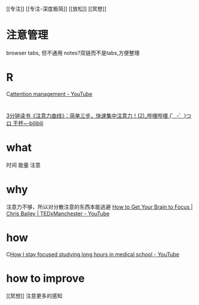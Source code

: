 [[专注]]
[[专注-深度极简]]
[[放松]]
[[冥想]]

# 注意管理
browser tabs, 但不通用
notes?双链而不是tabs,方便整理

# R
C[attention management - YouTube](https://www.youtube.com/results?search_query=attention+management)
#
[3分钟读书《注意力曲线》：简单三步，快速集中注意力！(2)_哔哩哔哩 (゜-゜)つロ 干杯~-bilibili](https://www.bilibili.com/video/BV1w4411W78K/)
# what
时间 能量 注意
# why
注意力不够，所以对分散注意的东西本能逃避
[How to Get Your Brain to Focus | Chris Bailey | TEDxManchester - YouTube](https://www.youtube.com/watch?v=Hu4Yvq-g7_Y)
# how
C[How I stay focused studying long hours in medical school - YouTube](https://www.youtube.com/watch?v=GurLWsF4z5o)
# how to improve
[[冥想]]
注意更多的感知
